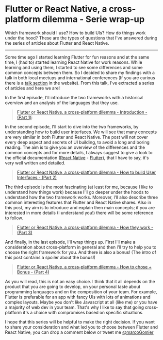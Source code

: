 # Flutter or React Native, a cross-platform dilemma - Serie wrap-up


Which framework should I use? How to build UIs? How do things work under the hood? These are the types of questions that I've answered during the series of articles about Flutter and React Native.

---

Some time ago I started learning Flutter for fun reasons and at the same time, I (had to) started learning React Native for work reasons. 
While learning and using them, I started to see some differences and some common concepts between them. So I decided to share my findings with a talk in both local meetups and international conferences (If you are curious there is a [talk section](https://www.marcogomiero.com/talks/) in the website). From this talk, I've extracted a series of articles and here we are! 

In the first episode, I'll introduce the two frameworks with a historical overview and an analysis of the languages that they use. 

> [Flutter or React Native, a cross-platform dilemma - Introduction - (Part 1)](https://www.marcogomiero.com/posts/2019/rn-flutter-dilemma-1-intro/)i

In the second episode, I'll start to dive into the two frameworks, by understanding how to build user interfaces. We will see that many concepts are very similar in both Flutter and React Native. The post will not cover every deep aspect and secrets of UI building, to avoid a long and boring reading. The aim is to give you an overview of the differences and the common concepts and for more details, I always suggest to give a look to the official documentation ([React Native](https://facebook.github.io/react-native/) - [Flutter](https://flutter.dev/docs)), that I have to say, it's very well written and detailed.

> [Flutter or React Native, a cross-platform dilemma - How to build User Interfaces - (Part 2)](https://www.marcogomiero.com/posts/2020/rn-flutter-dilemma-2-ui/)

The third episode is the most fascinating (at least for me, because I like to understand how things work) because I'll go deeper under the hoods to understand how the two framework works. Moreover, I'll also describe three common interesting features that Flutter and React Native shares. Also in this post, my aim is to introduce and explain then main concepts; if you are interested in more details (I understand you!) there will be some reference to follow. 

> [Flutter or React Native, a cross-platform dilemma - How they work - (Part 3)](https://www.marcogomiero.com/posts/2020/rn-flutter-dilemma-3-under-hood/)

And finally, in the last episode, I'll wrap things up. First I'll make a consideration about cross-platform in general and then I'll try to help you to choose the right framework for you. And there is also a bonus! (The intro of this post contains a spoiler about the bonus!)

> [Flutter or React Native, a cross-platform dilemma - How to chose + Bonus - (Part 4)](https://www.marcogomiero.com/posts/2020/rn-flutter-dilemma-4-how-choose/)

As you will read, this is not an easy choice. I think that it all depends on the product that you are going to develop, on your personal taste about programming languages and on the composition of your team. For example, Flutter is preferable for an app with fancy UIs with lots of animations and complex layouts. Maybe you don't like Javascript at all (like me) or you have a majority of web dev in your team. That's why I like to say that going cross-platform it's a choice with compromises based on specific situations.

I hope that this series will be helpful to make the right decision. If you want to share your consideration and what led you to choose between Flutter and React Native, you can drop a comment below or tweet me [@marcoGomier](https://twitter.com/marcoGomier)

